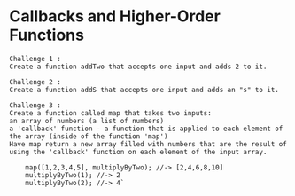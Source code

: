 # Callbacks and Higher-Order Functions

    Challenge 1 :
    Create a function addTwo that accepts one input and adds 2 to it.

    Challenge 2 :
    Create a function addS that accepts one input and adds an "s" to it.

    Challenge 3 : 
    Create a function called map that takes two inputs:
    an array of numbers (a list of numbers)
    a 'callback' function - a function that is applied to each element of the array (inside of the function 'map')
    Have map return a new array filled with numbers that are the result of using the 'callback' function on each element of the input array.

        map([1,2,3,4,5], multiplyByTwo); //-> [2,4,6,8,10]
        multiplyByTwo(1); //-> 2
        multiplyByTwo(2); //-> 4`
  
